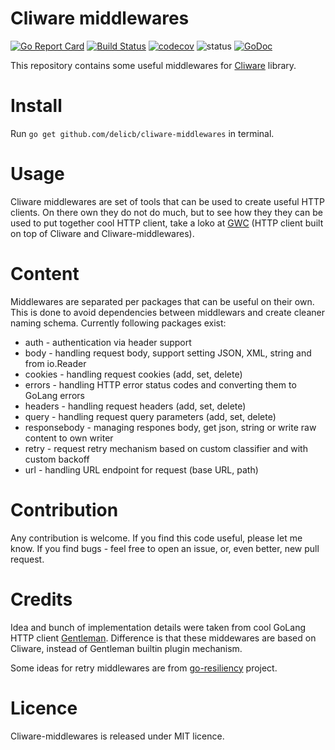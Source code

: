 # Cliware middlewares
[![Go Report Card](https://goreportcard.com/badge/github.com/delicb/cliware-middlewares)](https://goreportcard.com/report/github.com/delicb/cliware-middlewares)
[![Build Status](https://travis-ci.org/delicb/cliware-middlewares.svg?branch=master)](https://travis-ci.org/delicb/cliware-middlewares)
[![codecov](https://codecov.io/gh/delicb/cliware-middlewares/branch/master/graph/badge.svg)](https://codecov.io/gh/delicb/cliware-middlewares)
![status](https://img.shields.io/badge/status-beta-orange.svg)
[![GoDoc](https://img.shields.io/badge/godoc-reference-blue.svg)](http://godoc.org/github.com/delicb/cliware-middlewares)

This repository contains some useful middlewares for [Cliware](https://github.com/delicb/cliware)
library.

# Install
Run `go get github.com/delicb/cliware-middlewares` in terminal.

# Usage
Cliware middlewares are set of tools that can be used to create useful HTTP clients.
On there own they do not do much, but to see how they they can be used to put
together cool HTTP client, take a loko at [GWC](https://github.com/delicb/gwc) (HTTP
client built on top of Cliware and Cliware-middlewares).

# Content
Middlewares are separated per packages that can be useful on their own. This is done
to avoid dependencies between middlewars and create cleaner naming schema. 
Currently following packages exist:

* auth - authentication via header support
* body - handling request body, support setting JSON, XML, string and from io.Reader
* cookies - handling request cookies (add, set, delete)
* errors - handling HTTP error status codes and converting them to GoLang errors
* headers - handling request headers (add, set, delete)
* query - handling request query parameters (add, set, delete)
* responsebody - managing respones body, get json, string or write raw content to own writer
* retry - request retry mechanism based on custom classifier and with custom backoff
* url - handling URL endpoint for request (base URL, path)


# Contribution
Any contribution is welcome. If you find this code useful, please let me know.
If you find bugs - feel free to open an issue, or, even better, new pull request.

# Credits
Idea and bunch of implementation details were taken from cool GoLang HTTP client
[Gentleman](https://github.com/h2non/gentleman). Difference is that these middewares
are based on Cliware, instead of Gentleman builtin plugin mechanism.

Some ideas for retry middlewares are from [go-resiliency](https://github.com/eapache/go-resiliency)
project.

# Licence
Cliware-middlewares is released under MIT licence.

